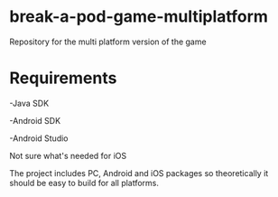 # break-a-pod-game-multiplatform
Repository for the multi platform version of the game

# Requirements
-Java SDK

-Android SDK

-Android Studio

Not sure what's needed for iOS

The project includes PC, Android and iOS packages so theoretically it should be easy to build for all platforms.




